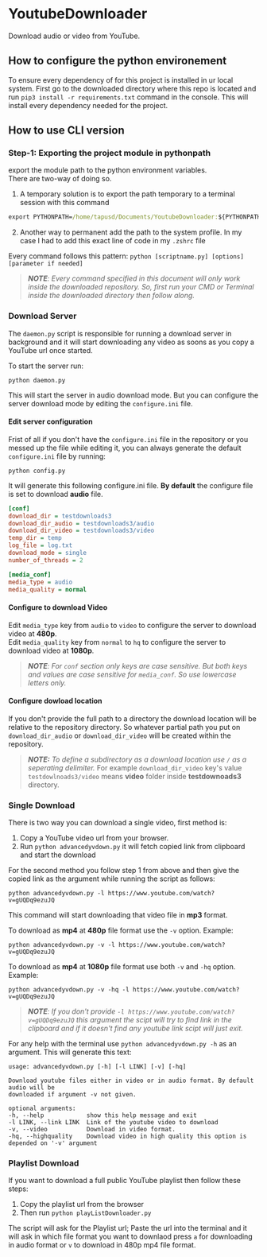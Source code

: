 # YoutubeDownloader
Download audio or video from YouTube.

## How to configure the python environement
To ensure every dependency of for this project is installed in ur local system. First go to the downloaded directory where this repo is located and run `pip3 install -r requirements.txt` command in the console. This will install every dependency needed for the project.

## How to use CLI version
### Step-1: Exporting the project module in pythonpath 
export the module path to the python environment variables.   
There are two-way of doing so. 
1. A temporary solution is to export the path temporary to a terminal session with this command
```cmd
export PYTHONPATH=/home/tapusd/Documents/YoutubeDownloader:${PYTHONPATH}
```

2. Another way to permanent add the path to the system profile. In my case I had to add this exact line of code in my `.zshrc` file

Every command follows this pattern:
`python [scriptname.py] [options] [parameter if needed]`

>***NOTE**: Every command specified in this document will only work inside the downloaded repository. So, first run your CMD or Terminal inside the downloaded directory then follow along.*

### Download Server
The `daemon.py` script is responsible for running a download server in background and it will start downloading any video as soons as you copy a YouTube url once started.

To start the server run:

    python daemon.py 

This will start the server in audio download mode. But you can configure the server download mode by editing the `configure.ini` file.

#### Edit server configuration
Frist of all if you don't have the `configure.ini` file in the repository or you messed up the file while editing it, you can always generate the default `configure.ini` file by running:

    python config.py

It will generate this following configure.ini file. **By default** the configure file is set to download **audio** file.

```ini
[conf]
download_dir = testdownloads3
download_dir_audio = testdownloads3/audio
download_dir_video = testdownloads3/video
temp_dir = temp
log_file = log.txt
download_mode = single
number_of_threads = 2

[media_conf]
media_type = audio
media_quality = normal
```

#### Configure to download Video
Edit `media_type` key from `audio` to `video` to configure the server to download video at **480p**.\
Edit `media_quality` key from `normal` to `hq` to configure the server to download video at **1080p**.

>***NOTE**: For `conf` section only keys are case sensitive. But both keys and values are case sensitive for `media_conf`. So use lowercase letters only.*

#### Configure dowload location
If you don't provide the full path to a directory the download location will be relative to the repository directory. So whatever partial path you put on `download_dir_audio` or `download_dir_video` will be created within the repository.
>***NOTE:** To define a subdirectory as a download location use `/` as a seperating delimiter.*
>For example `download_dir_video` key's value `testdowlnoads3/video` means **video** folder inside **testdownoads3** directory.

### Single Download
There is two way you can download a single video, first method is:
 1. Copy a YouTube video url from your browser.
 2. Run `python advancedyvdown.py` it will fetch copied link from clipboard and start the download

For the second method you follow step 1 from above and then give the copied link as the argument while  running the script as follows:

    python advancedyvdown.py -l https://www.youtube.com/watch?v=gUQDq9ezuJQ
    
This command will start downloading that video file in **mp3** format.

To download as **mp4** at **480p** file format use the `-v` option. Example:

    python advancedyvdown.py -v -l https://www.youtube.com/watch?v=gUQDq9ezuJQ

To download as **mp4** at **1080p** file format use both `-v` and `-hq` option. Example:

    python advancedyvdown.py -v -hq -l https://www.youtube.com/watch?v=gUQDq9ezuJQ
    
>***NOTE**: If you don't provide `-l https://www.youtube.com/watch?v=gUQDq9ezuJQ` this argument the scipt will try to find link in the clipboard and if it doesn't find any youtube link scipt will just exit.*

For any help with the terminal use `python advancedyvdown.py -h` as an argument. This will generate this text:

```
usage: advancedyvdown.py [-h] [-l LINK] [-v] [-hq]

Download youtube files either in video or in audio format. By default audio will be
downloaded if argument -v not given.

optional arguments:
-h, --help            show this help message and exit
-l LINK, --link LINK  Link of the youtube video to download
-v, --video           Download in video format.
-hq, --highquality    Download video in high quality this option is depended on '-v' argument
```

### Playlist Download
If you want to download a full public YouTube playlist then follow these steps:

 1. Copy the playlist url from the browser
 2. Then run `python playListDownloader.py`
 
The script will ask for the Playlist url; Paste the url into the terminal and it will ask in which file format you want to downlaod press `a` for downloading in audio format or `v` to download in 480p mp4 file format.

